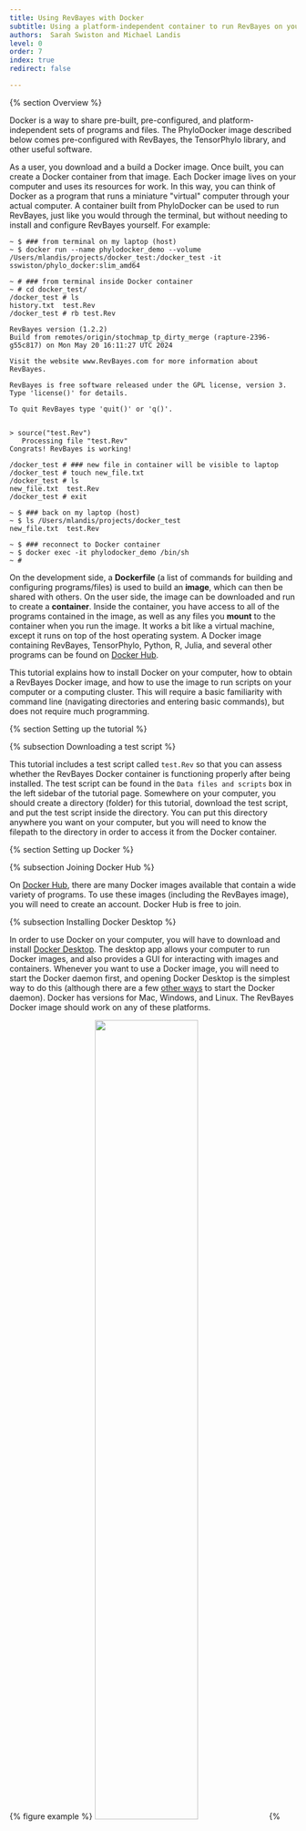 ```yaml
---
title: Using RevBayes with Docker
subtitle: Using a platform-independent container to run RevBayes on your computer or a computing cluster
authors:  Sarah Swiston and Michael Landis
level: 0
order: 7
index: true
redirect: false

---
```


{% section Overview %}

Docker is a way to share pre-built, pre-configured, and platform-independent sets of programs and files. The PhyloDocker image described below comes pre-configured with RevBayes, the TensorPhylo library, and other useful software.

As a user, you download and a build a Docker image. Once built, you can create a Docker container from that image. Each Docker image lives on your computer and uses its resources for work. In this way, you can think of Docker as a program that runs a miniature "virtual" computer through your actual computer. A container built from PhyloDocker can be used to run RevBayes, just like you would through the terminal, but without needing to install and configure RevBayes yourself. For example:

```
~ $ ### from terminal on my laptop (host)
~ $ docker run --name phylodocker_demo --volume /Users/mlandis/projects/docker_test:/docker_test -it sswiston/phylo_docker:slim_amd64

~ # ### from terminal inside Docker container
~ # cd docker_test/
/docker_test # ls
history.txt  test.Rev
/docker_test # rb test.Rev

RevBayes version (1.2.2)
Build from remotes/origin/stochmap_tp_dirty_merge (rapture-2396-g55c817) on Mon May 20 16:11:27 UTC 2024

Visit the website www.RevBayes.com for more information about RevBayes.

RevBayes is free software released under the GPL license, version 3. Type 'license()' for details.

To quit RevBayes type 'quit()' or 'q()'.


> source("test.Rev")
   Processing file "test.Rev"
Congrats! RevBayes is working!

/docker_test # ### new file in container will be visible to laptop
/docker_test # touch new_file.txt
/docker_test # ls
new_file.txt  test.Rev
/docker_test # exit

~ $ ### back on my laptop (host)
~ $ ls /Users/mlandis/projects/docker_test
new_file.txt  test.Rev

~ $ ### reconnect to Docker container
~ $ docker exec -it phylodocker_demo /bin/sh
~ # 
```

On the development side, a **Dockerfile** (a list of commands for building and configuring programs/files) is used to build an **image**, which can then be shared with others. On the user side, the image can be downloaded and run to create a **container**. Inside the container, you have access to all of the programs contained in the image, as well as any files you **mount** to the container when you run the image. It works a bit like a virtual machine, except it runs on top of the host operating system. A Docker image containing RevBayes, TensorPhylo, Python, R, Julia, and several other programs can be found on [Docker Hub](https://hub.docker.com/r/sswiston/phylo_docker).

This tutorial explains how to install Docker on your computer, how to obtain a RevBayes Docker image, and how to use the image to run scripts on your computer or a computing cluster. This will require a basic familiarity with command line (navigating directories and entering basic commands), but does not require much programming.

{% section Setting up the tutorial %}

{% subsection Downloading a test script %}

This tutorial includes a test script called `test.Rev` so that you can assess whether the RevBayes Docker container is functioning properly after being installed. The test script can be found in the `Data files and scripts` box in the left sidebar of the tutorial page. Somewhere on your computer, you should create a directory (folder) for this tutorial, download the test script, and put the test script inside the directory. You can put this directory anywhere you want on your computer, but you will need to know the filepath to the directory in order to access it from the Docker container.

{% section Setting up Docker %}

{% subsection Joining Docker Hub %}

On [Docker Hub](https://hub.docker.com/), there are many Docker images available that contain a wide variety of programs. To use these images (including the RevBayes image), you will need to create an account. Docker Hub is free to join.

{% subsection Installing Docker Desktop %}

In order to use Docker on your computer, you will have to download and install [Docker Desktop](https://www.docker.com/products/docker-desktop/). The desktop app allows your computer to run Docker images, and also provides a GUI for interacting with images and containers. Whenever you want to use a Docker image, you will need to start the Docker daemon first, and opening Docker Desktop is the simplest way to do this (although there are a few [other ways](https://docs.docker.com/config/daemon/start/) to start the Docker daemon). Docker has versions for Mac, Windows, and Linux. The RevBayes Docker image should work on any of these platforms.

{% figure example %}
<img src="figures/docker_desktop.png" width="60%">
{% figcaption %}
Example view of containers in Docker Desktop.
{% endfigcaption %}
{% endfigure %}

This is a reference to {% ref example %}

{% subsection Downloading the image %}

A Docker image containing RevBayes, TensorPhylo, Python, R, and other dependencies can be found at [hub.docker.com/r/sswiston/phylo_docker](https://hub.docker.com/r/sswiston/phylo_docker). The easiest way to obtain this image is with a `docker pull` command.

First, open Docker Desktop. This starts the Docker daemon so that you can run `docker` commands. If you do not open Docker Desktop first, you will receive an error when you try to run a `docker` command. Then, in the desktop app, sign into your Docker Hub account.

Next, you will need to pull a `phylo_docker` image with a tag that matches your computer's hardware architecture. The two tagged versions currently supported are `phylo_docker:slim_amd64` and `phylo_docker:slim_arm64`. Consult the table below if you are unsure which tagged image to use.


| OS               | CPU | Manufacture date | Tagged image |
|------------------|-----|------------------|--------------|
| Windows or Linux | Intel or AMD | -- | `phylo_docker:slim_amd64` |
| Mac OS X | Intel | 2019 or earlier |  `phylo_docker:slim_amd64` |
| Mac OS X | Silicon M1, M2, etc. | after 2019 | `phylo_docker:slim_arm64` |


Next, open your command line and enter the appropriate pull command:

```
# For Intel/AMD computers
docker pull sswiston/phylo_docker:slim_amd64

# For Apple Silicon (M1, M2, etc.) computers
docker pull sswiston/phylo_docker:slim_arm64
```

Docker will automatically store the image on your computer in a directory reserved for Docker images. You will not have to manually locate this image; Docker will be able to find it.


{% section Using RevBayes via Docker%}

{% subsection Running RevBayes image via command line %}

You can also run the RevBayes Docker image directly from command line. This will still require opening Docker Desktop to start the Docker daemon.

1. Open Docker Desktop. You cannot run a Docker container from the command line unless the daemon is running. If you are not already signed in to your Docker Hub account, sign in now (there will be an option in the upper right corner of screen).

2. Open command prompt.

3. Run the command for opening the RevBayes Docker image:

    ```
    # For Intel/AMD computers
    docker run --name [my_container] --volume [local_directory]:[container_directory] -it sswiston/phylo_docker:slim_amd64
   
    # For Apple Silicon (M1, M2, etc.) computers
    docker run --name [my_container] --volume [local_directory]:[container_directory] -it sswiston/phylo_docker:slim_arm64
    ```

    Some parts of this command are directly analogous to the optional settings from the RevBayes GUI. 

    - `--name` adds a name to your container. This is not strictly necessary, but it's very helpful if you plan to have multiple containers opened at a time. Otherwise, Docker will give the container a randomized name.

    - `--volume [local_directory]:` is how you tell Docker where to find your scripts on the host machine (your computer). To run the test script for this tutorial, you will have to tell Docker what directory to look in. You will need to use the absolute filepath to the directory. For example, if I put the test script in a directory called `docker_tutorial` on my desktop, I would put the filepath `/Users/Sarah/Desktop/docker_tutorial`. You can mount multiple directories from your host machine by adding multiple `--volume` arguments.

    - `[container_directory]` is how you will access your files while inside the Docker container. Mounting a directory in this way essentially creates a "connection" between the directory on the outside of the container (on your host machine) and inside the container. While inside the container, you will be able to see all of the contents of a mounted directory, including other sub-directories. For example, if you run RevBayes and want it to read a file from your host machine, you will use this filepath while inside the container. If you want to save files to your host machine from inside the Docker container, you will also use this filepath. There isn't a specific place inside the Docker container where you have to mount the directory, and it doesn't have to have the same name as the directory on your host machine. For example, you could call it `/tutorial`, which would put a directory called `tutorial` in the container's home directory with your test script in it.

    - `-it` is for opening an interactive container. Docker containers can also be used to automatically run scripts and terminate when they are completed, but you will need an interactive container for this tutorial.

    - `sswiston/phylo_docker:slim_amd64` or `sswiston/phylo_docker:slim_arm64` (hardware-dependent, see above) is the name of the Docker image you want to use.

    Congrats, you are inside the Docker container! You should be able to access all of the programs and files in the container, and also the directory you mounted from your host machine.

4. Navigate to the location of your test script with `cd [filepath]`, using the filepath that you mounted your directory to in Step 3.

5. Now you can use RevBayes to run the test script with the command `rb test.Rev`. This should open RevBayes and run the script, which will give a message indicating that it has been run correctly:

```
   Processing file "test.Rev"
   Congrats! RevBayes is working!
```
{:.Rev-output}


{% subsection Running RevBayes image via Docker Desktop %}

> ## Docker Desktop behaves differently across versions 
> Some versions of Docker Desktop provide full support to run and interact with containers through the GUI. Unfortunately, its functionality changes across versions. To interact with a container through Docker Desktop v4.30.0 (current version as of writing this tutorial) you must first launch an interactive container using the commands above. Afterwards, you can interact with the running container through Docker Desktop. Previous versions of Docker Desktop allowed interactive sessions to be created from scratch, so this functionality will probably be restored in the future.
{:.info}

You can use the Docker Desktop GUI to run the RevBayes Docker image (but see caveats in info box above). Once you have run the image, you will be able to use RevBayes inside the Docker container, and run scripts. Here are the steps you will need to get RevBayes running:

1. Open Docker Desktop. If you are not already signed in to your Docker Hub account, sign in now (there will be an option in the upper right corner of screen).

2. There will be a tab on the lefthand side called `images`. In this tab, you will see all of the images you have downloaded.

3. Hovering over an image should give a `run` option. Click this option.

4. This should bring you to a screen with a dropdown menu called `optional settings`. You will want to click on this menu and change a few settings.

5. *Add a name to your container.* This is not strictly necessary, but it's very helpful if you plan to have multiple containers opened at a time. Otherwise, Docker will give the container a randomized name.

6. *Enter a host path.* This is how you tell Docker where to find your scripts on the host machine (your computer). To run the test script for this tutorial, you will have to tell Docker what directory to look in. You will need to use the absolute filepath to the directory. You can manually enter the filepath to this directory, or you can navigate to it using the `...` button. For example, if I put the test script in a directory called `docker_tutorial` on my desktop, I would put the filepath `/Users/Sarah/Desktop/docker_tutorial`. You can mount multiple directories from your host machine using the `+` button.

7. *Enter a container path.* This is how you will access your files while inside the Docker container. Mounting a directory in this way essentially creates a "connection" between the directory on the outside of the container (on your host machine) and inside the container. While inside the container, you will be able to see all of the contents of a mounted directory, including other sub-directories. For example, if you run RevBayes and want it to read a file from your host machine, you will use this filepath while inside the container. If you want to save files to your host machine from inside the Docker container, you will also use this filepath. There isn't a specific place inside the Docker container where you have to mount the directory, and it doesn't have to have the same name as the directory on your host machine. For example, you could call it `/tutorial`, which would put a directory called `tutorial` in the container's home directory with your test script in it.

8. Click the `run` option.

9. Another tab on the lefthand side of the screen should be called `containers`. Clicking this option should bring you to a screen showing all of the containers you currently have running.

10. There are two ways to access the container as it is running. The first way is to click on the running container inside the Containers panel, and then click on the Exec tab from the list of tabs at the top of the container menu. The second way is to find the running container inside the Containers panel, and then click on the icon with three vertical dots to the right of the container name. This will open a menu of options. Click on the "Open in terminal" menu item. Clicking this option will take you to the Exec tab, as in the first option. Congrats, you are inside the Docker container! You should be able to access all of the programs and files in the container, and also the directory you mounted from your host machine.

11. Navigate to the location of your test script with `cd [filepath]`, using the filepath that you mounted your directory to in Step 7.

12. Now you can use RevBayes to run the test script with the command `rb test.Rev`. This should open RevBayes and run the script, which will give a message indicating that it has been run correctly:

```
   Processing file "test.Rev"
   Congrats! RevBayes is working!
```
{:.Rev-output}

{% section Running on a cluster%}

Some high-performance computing clusters allow (or require) users to implement Docker images. For the most part, using a Docker image on a computing cluster is like using the image via command line on your own machine. You can mount directories, start a container, and use the programs inside to run scripts. However, there can be some additional considerations, depending on how the particular cluster is organized.

{% subsection Example: WUSTL RIS%}

Washington University in Saint Louis Research Infrastructure Services (WUSTL RIS) has a scientific compute platform that requires Docker to run jobs. Each job opens a separate Docker container. Interactive jobs allow users to access an interactive container where they can enter commands, start programs, and run scripts. Non-interactive jobs open a non-interactive container that automatically runs certain scripts, and then both the container and job terminate. In this example, we will show a non-interactive job.

WUSTL RIS uses `bsub` commands to submit jobs. These commands can be written in one line, but they often have many arguments, so it can be helpful to put together a Bash script that constructs the `bsub` command. Here is an example:

```
LSF_DOCKER_VOLUMES="[Storage Directory]:/project"
PROJECTDIR="/project/"
NAME="MY_JOB"
OUTDIR="/project/joblogs/"

bsub \
-G [Compute Group] \
-q general \
-n 5 -M 20GB -R "rusage [mem=20GB] span[hosts=1]" \
-cwd $PROJECTDIR \
-J $NAME \
-o $OUTDIR$NAME.stdout.txt \
-a 'docker(sswiston/phylo_docker:slim_amd64)' /bin/bash /project/rev_shell.sh
```

Let's pick apart the elements of this script. There is a section at the top for defining variables, and then a `bsub` command using those variables.

- `LSF_DOCKER_VOLUMES` is how you mount a directory to the Docker container for the job. This variable will not be part of the `bsub` command itself, but when a new job is starting, it will look for this information. It has two parts.

    - `[Storage Directory]:` is how you tell Docker where to find your scripts in the cluster's storage.

    - `/project` is where the directory will be mounted inside the Docker container (in this example). There isn't a specific place inside the Docker container where you have to mount the directory, and it doesn't have to have the same name as the directory in the cluster's storage. Mounting a directory in this way essentially creates a "connection" between the directory on the outside of the container (in the cluster's storage) and inside the container. While inside the container, your scripts will be able to see all of the contents of a mounted directory, including other sub-directories.

- `PROJECDIR`, `OUTDIR`, and `NAME` are variables that are used in the `bsub` command to specify the project directory, output directory, and job name.

After defining important variables, there is a multi-line `bsub` command that actually submits the job. It has several arguments:

- `-G` is the compute group (usually belonging to the lab PI) that the job belongs to.

- `-q` is the queue that the job will join. The `general` queue is non-interactive.

- `-n`, `-M`, and `-R` specify the amount of memory that the job will use.

- `-cwd` sets the working directory inside the Docker container. In this example, note that we use the project directory that we mounted. This is useful because, when the job runs, it will look in this directory for scripts.

- `-J` gives the job a name. This is not strictly necessary, but it is helpful for keeping track of running jobs.

- `-o` creates an output file for the job. Your scripts may save certain products to other files, but this file will record the standard output, including possible job failures.

- `-a` is the most important part of the `bsub` command. There are 3 parts.

   - `'docker(sswiston/phylo_docker:slim_amd64)'` is the Docker image being used. The image will be pulled from Docker Hub.

   - `/bin/bash` is the initial command that will run once the container is open.

   - `/project/rev_shell.sh` is the script that will run with the `/bin/bash` command.

You may wonder why we don't immediately call RevBayes and run a `.Rev` script. This is possible to do. However, the WUSTL RIS cluster overwrites the `PATH` variable inside the Docker container, which means that RevBayes can't be found with a simple `rb` command. Instead, you would have to specify the full filepath to the RevBayes binary inside the container, which is `/revbayes/projects/installer/rb`. You may also want to add extra information to the `rb` command (like defining variables for your analyses). It can be easier to use a shell script to call RevBayes while inside the container. Here is an example:

```
PATH=$PATH:/revbayes/projects/installer:/revbayes/projects/installer/rb

rb_command="variable_1="test";source(\"/project/rev_script.Rev\");"
echo $rb_command | rb
```

In this short script, RevBayes is added to the `PATH` variable inside the container. Then a RevBayes command is constructed. It has two parts: setting `variable_1` to have a value of `test`, and sourcing the script `rev_script.Rev`. The final line pipes this command into RevBayes, which sets `variable_1` equal to `test` and runs `rev_script.Rev`.

This example highlights two main differences between using the RevBayes Docker image on your local machine and using it on the WUSTL RIS computing cluster. First, the analyses must be submitted as jobs (common amongst computing clusters). Second, the job submission process overwrites the `PATH` variable inside the Docker container, so you will have to know where to find the programs you want to use. Other computing clusters may have similar challenges. Before running lengthy jobs or batches of jobs, it is recommended that you try out a test job or two and make sure they work as expected. Generally, the Docker image will function the same on any platform, and all of the programs should run correctly with appropriate input scripts.
